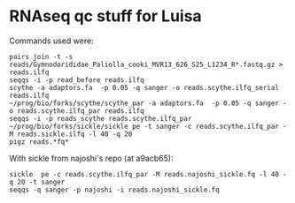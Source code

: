 RNAseq qc stuff for Luisa
=========================

Commands used were:

    pairs join -t -s reads/Gymnodorididae_Paliolla_cooki_MVR13_626_S25_L1234_R*.fastq.gz > reads.ilfq
    seqqs -i -p read_before reads.ilfq
    scythe -a adaptors.fa  -p 0.05 -q sanger -o reads.scythe.ilfq_serial  reads.ilfq
    ~/prog/bio/forks/scythe/scythe_par -a adaptors.fa  -p 0.05 -q sanger -o reads.scythe.ilfq_par reads.ilfq
    seqqs -i -p reads_scythe reads.scythe.ilfq_par
    ~/prog/bio/forks/sickle/sickle pe -t sanger -c reads.scythe.ilfq_par -M reads.sickle.ilfq -l 40 -q 20
    pigz reads.*fq*

With sickle from najoshi's repo (at a9acb65):

    sickle  pe -c reads.scythe.ilfq_par -M reads.najoshi_sickle.fq -l 40 -q 20 -t sanger
    seqqs -q sanger -p najoshi -i reads.najoshi_sickle.fq
